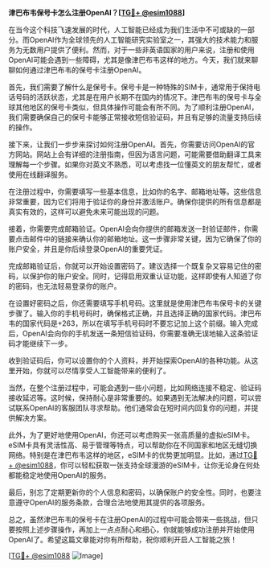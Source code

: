 **津巴布韦保号卡怎么注册OpenAI？[[TG💪+ @esim1088](https://t.me/s/esim1088)]**

在当今这个科技飞速发展的时代，人工智能已经成为我们生活中不可或缺的一部分。而OpenAI作为全球领先的人工智能研究实验室之一，其强大的技术能力和服务为无数用户提供了便利。然而，对于一些非英语国家的用户来说，注册和使用OpenAI可能会遇到一些障碍，尤其是像津巴布韦这样的地方。今天，我们就来聊聊如何通过津巴布韦的保号卡注册OpenAI。

首先，我们需要了解什么是保号卡。保号卡是一种特殊的SIM卡，通常用于保持电话号码的活跃状态，尤其是在用户长期不在国内的情况下。津巴布韦的保号卡与全球其他地区的保号卡类似，但具体操作可能会有所不同。为了顺利注册OpenAI，我们需要确保自己的保号卡能够正常接收短信验证码，并且有足够的流量支持后续的操作。

接下来，让我们一步步来探讨如何注册OpenAI。首先，你需要访问OpenAI的官方网站。网站上会有详细的注册指南，但因为语言问题，可能需要借助翻译工具来理解每一个步骤。如果你对英文不熟悉，可以考虑找一位懂英文的朋友帮忙，或者使用在线翻译服务。

在注册过程中，你需要填写一些基本信息，比如你的名字、邮箱地址等。这些信息非常重要，因为它们将用于验证你的身份并激活账户。确保你提供的所有信息都是真实有效的，这样可以避免未来可能出现的问题。

接着，你需要完成邮箱验证。OpenAI会向你提供的邮箱发送一封验证邮件，你需要点击邮件中的链接来确认你的邮箱地址。这一步骤非常关键，因为它确保了你的账户安全，并且是你后续登录OpenAI的重要凭证。

完成邮箱验证后，你就可以开始设置密码了。建议选择一个既复杂又容易记住的密码，以保护你的账户安全。同时，记得启用双重认证功能，这样即使有人知道了你的密码，也无法轻易登录你的账户。

在设置好密码之后，你还需要填写手机号码。这里就是使用津巴布韦保号卡的关键步骤了。输入你的手机号码时，确保格式正确，并且选择正确的国家代码。津巴布韦的国家代码是+263，所以在填写手机号码时不要忘记加上这个前缀。输入完成后，OpenAI会向你的手机发送一条短信验证码，你需要准确无误地输入这条验证码才能继续下一步。

收到验证码后，你可以设置你的个人资料，并开始探索OpenAI的各种功能。从这里开始，你就可以尽情享受人工智能带来的便利了。

当然，在整个注册过程中，可能会遇到一些小问题，比如网络连接不稳定、验证码接收延迟等。这时候，保持耐心是非常重要的。如果遇到无法解决的问题，可以尝试联系OpenAI的客服团队寻求帮助。他们通常会在短时间内回复你的问题，并提供解决方案。

此外，为了更好地使用OpenAI，你还可以考虑购买一张高质量的虚拟eSIM卡。eSIM卡具有灵活性高、易于管理等特点，可以帮助你在不同国家和地区无缝切换网络。特别是在津巴布韦这样的地区，eSIM卡的优势更加明显。比如，通过[TG💪+ @esim1088](https://t.me/s/esim1088)，你可以轻松获取一张支持全球漫游的eSIM卡，让你无论身在何处都能稳定地使用OpenAI的服务。

最后，别忘了定期更新你的个人信息和密码，以确保账户的安全性。同时，也要注意遵守OpenAI的服务条款，合理合法地使用其提供的各项服务。

总之，虽然津巴布韦的保号卡在注册OpenAI的过程中可能会带来一些挑战，但只要按照上述步骤操作，再加上一点点耐心和细心，你就能够成功注册并开始使用OpenAI了。希望这篇文章能对你有所帮助，祝你顺利开启人工智能之旅！

[[TG💪+ @esim1088](https://t.me/s/esim1088) ![Image](https://i.postimg.cc/4NQfJmqS/Snipaste-2025-05-13-00-14-12.png)]